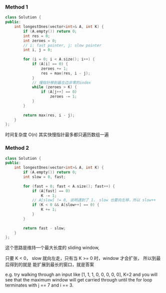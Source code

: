 ### Method 1
```cpp
class Solution {
public:
    int longestOnes(vector<int>& A, int K) {
        if (A.empty()) return 0;
        int res = 0;
        int zeroes = 0;
        // i: fast pointer, j: slow pointer
        int i, j = 0;
        
        for (i = 0; i < A.size(); i++) {
            if (A[i] == 0) {
                zeroes += 1;
                res = max(res, i - j);
            }
            // 慢指针移到最左边非零的index
            while (zeroes > K) {
                if (A[j++] == 0)
                    zeroes -= 1;
            }
        }
        
        return max(res, i - j);
    }
};
```
时间复杂度 O(n)
其实快慢指针最多都只遍历数组一遍

### Method 2
```cpp
class Solution {
public:
    int longestOnes(vector<int>& A, int K) {
        if (A.empty()) return 0;
        int slow = 0, fast;
        
        for (fast = 0; fast < A.size(); fast++) {
            if (A[fast] == 0)
                K -= 1;
            // A[slow] != 0, 说明遇到了 1， slow 也要向左移，所以 slow++
            if (K < 0 && A[slow++] == 0) {
                K += 1;
            }
        }
        
        return fast - slow;
    }
};
```

这个思路是维持一个最大长度的 sliding window,

只要 K < 0， slow 就向左走，只有当 K >= 0 时，window 才会扩张，
所以到最后得到的就是 能扩展到最长的窗口，就是答案

e.g.
 try walking through an input like [1, 1, 1, 0, 0, 0, 0, 0], K=2 and you will see that the maximum window will get carried through until the for loop terminates with j == 7 and i == 3.